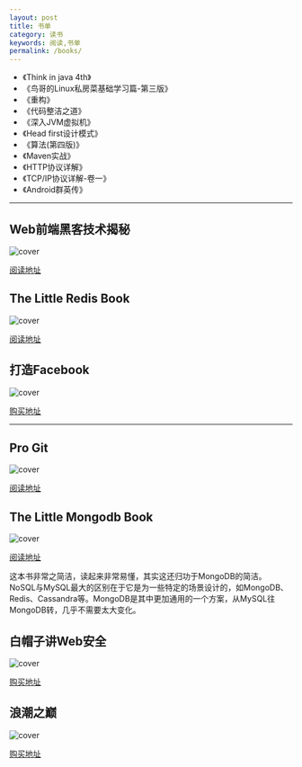 ```yaml
---
layout: post
title: 书单
category: 读书
keywords: 阅读,书单
permalink: /books/
---
```


+ 《Think in java 4th》
+ 《鸟哥的Linux私房菜基础学习篇-第三版》
+ 《重构》
+ 《代码整洁之道》
+ 《深入JVM虚拟机》
+ 《Head first设计模式》
+ 《算法(第四版)》
+ 《Maven实战》
+ 《HTTP协议详解》
+ 《TCP/IP协议详解-卷一》
+ 《Android群英传》

---

## Web前端黑客技术揭秘

![cover](https://img3.doubanio.com/lpic/s24562945.jpg)

[阅读地址](http://book.douban.com/subject/20451827/)

## The Little Redis Book

![cover](https://raw.githubusercontent.com/karlseguin/the-little-redis-book/master/en/title.png)

[阅读地址](https://github.com/karlseguin/the-little-redis-book)

## 打造Facebook

![cover](https://img3.doubanio.com/lpic/s24581301.jpg)

[购买地址](http://book.douban.com/subject/20471120/)


---

## Pro Git

![cover](http://7u2ho6.com1.z0.glb.clouddn.com/book-pro-git.jpg)

[阅读地址](http://git-scm.com/book)

## The Little Mongodb Book

![cover](http://7u2ho6.com1.z0.glb.clouddn.com/book-the-little-mongodb-book.png)

[阅读地址](https://github.com/karlseguin/the-little-mongodb-book/blob/master/en/mongodb.markdown)

这本书非常之简洁，读起来非常易懂，其实这还归功于MongoDB的简洁。NoSQL与MySQL最大的区别在于它是为一些特定的场景设计的，如MongoDB、Redis、Cassandra等。MongoDB是其中更加通用的一个方案，从MySQL往MongoDB转，几乎不需要太大变化。

## 白帽子讲Web安全

![cover](http://7u2ho6.com1.z0.glb.clouddn.com/book-the-safety-of-web-by-white-hat.jpg)

[购买地址](http://book.douban.com/subject/10546925/)

## 浪潮之巅

![cover](http://7u2ho6.com1.z0.glb.clouddn.com/book-on-top-of-tides.jpg)

[购买地址](http://book.douban.com/subject/6709783/)

